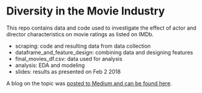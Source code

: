 # Diversity in the Movie Industry
This repo contains data and code used to investigate the effect of actor and director characteristics on movie ratings as listed on IMDb.

- scraping: code and resulting data from  data collection
- dataframe_and_feature_design: combining data and designing features
- final_movies_df.csv: data used for analysis
- analysis: EDA and modeling
- slides: results as presented on Feb 2 2018

A blog on the topic was [posted to Medium and can be found here](https://medium.com/@charissarentier/using-data-science-to-dig-into-diversity-in-hollywood-7790c164e442).
